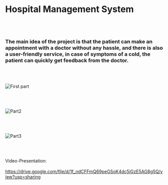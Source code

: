 # Hospital Management System
<br>
<br/>

### The main idea of the project is that the patient can make an appointment with a doctor without any hassle, and there is also a user-friendly service, in case of symptoms of a cold, the patient can quickly get feedback from the doctor.

<br>
<br/>

![First part](https://user-images.githubusercontent.com/60467856/171783545-48d421ca-624d-4c45-92f6-9c6d5f8559ab.gif)

<br>
<br/>

![Part2](https://user-images.githubusercontent.com/60467856/171783678-1583cb95-cab3-4921-89e4-767d051447e4.gif)


<br>
<br/>

![Part3](https://user-images.githubusercontent.com/60467856/171783703-2b5b86fe-4ddd-4ce7-843a-c2f5317efec7.gif)



<br>
<br/>

Video-Presentation:
<br>
<br/>
https://drive.google.com/file/d/1f_ndCFFmQ69peGSoK4dc5iGzE5AG8g5Q/view?usp=sharing
